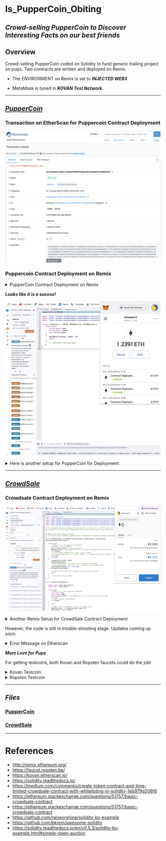 # Is_PupperCoin_Obiting
## _Crowd-selling PupperCoin to Discover Interesting Facts on our best friends_

## **Overview**
Crowd-selling PupperCoin coded on Solidity to fund generic trailing project on pups. Two contracts are written and deployed on Remix. 

* The _ENVIRONMENT_ on Remix is set to _**INJECTED WEB3**_ 

* MetaMask is tuned in _**KOVAN Test Network**_.

---

## _**[PupperCoin](Code/PupperCoin.sol)**_

### **Transaction on EtherScan for Puppercoin Contract Deployment**
![Transaction of puppercoin](Images/tx_etherscan_puppercoin.png)

### **Puppercoin Contract Deployment on Remix**
<details><summary>
PupperCoin Contract Deployment on Remix
</summary>

![PupperCoin Remix Deployment 1](Images/puppercoin_deploy_1.png)

</details>

_**Looks like it is a sucess!**_

![PupperCoin Remix Deployment 2](Images/puppercoin_deploy_2.png)

<details><summary>
Here is another setup for PupperCoin for Deployment:
</summary>

![PupperCoin Deployment](Images/puppercoin_setup2.png)

</details>


---
## _**[CrowdSale](Code/Crowdsale.sol)**_

### **Crowdsale Contract Deployment on Remix**

![CrowdSale Deployment](Images/crowdsale_deployment.png)

<details><summary>
Another Remix Setup for CrowdSale Contract Deployment
</summary>

![CrowdSale](Images/crowdsale_setup.png)

</details>

However, the code is still in trouble-shooting stage. Updates coming up soon. 

<details><summary>
Error Message on Etherscan
</summary>

![CrowdSale](Images/crowdsale_error_etherscan.png)

</details>

_**More Love for Pups**_

For getting testcoins, both Kovan and Ropsten faucets could do the job!

<details><summary>
Kovan Testcoin
</summary>

![Kovan Faucet](Images/faucet_kovan.png)

</details>

<details><summary>
Ropsten Testcoin
</summary>

![Ropsten Faucet](Images/faucet_ropsten.png)

</details>

---
## _Files_

### [PupperCoin](Code/PupperCoin.sol)

### [CrowdSale](Code/Crowdsale.sol)

---

# References
* http://remix.ethereum.org/
* https://faucet.ropsten.be/
* https://kovan.etherscan.io/
* https://solidity.readthedocs.io/
* https://medium.com/coinmonks/create-token-contract-and-time-limited-crowdsale-contract-with-whitelisting-in-solidity-1eb979d206f6
* https://ethereum.stackexchange.com/questions/51757/basic-crowdsale-contract
* https://ethereum.stackexchange.com/questions/51757/basic-crowdsale-contract
* https://github.com/raineorshine/solidity-by-example
* https://github.com/bkrem/awesome-solidity
* https://solidity.readthedocs.io/en/v0.5.3/solidity-by-example.html#simple-open-auction